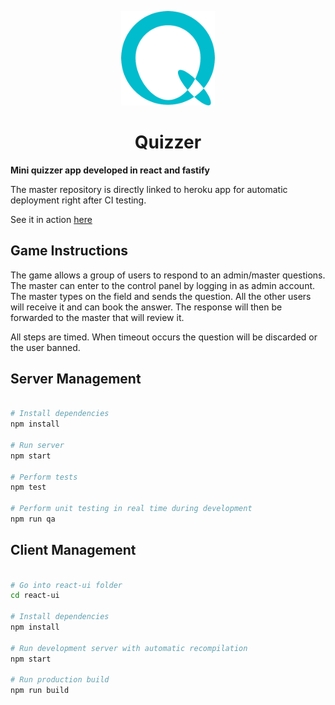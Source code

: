 <p align="center">
<img width="150" height="auto" src="react-ui/public/logo.png">
</p>
<h1 align="center">Quizzer</h1>

**Mini quizzer app developed in react and fastify**

The master repository is directly linked to heroku app for automatic deployment right after CI testing.

See it in action [here](https://quizzer-testing.herokuapp.com/)

## Game Instructions

The game allows a group of users to respond to an admin/master questions. The master can enter to the control panel by logging in as admin account. The master types on the field and sends the question. All the other users will receive it and can book the answer. The response will then be forwarded to the master that will review it.

All steps are timed. When timeout occurs the question will be discarded or the user banned.

## Server Management

``` bash

# Install dependencies
npm install

# Run server
npm start

# Perform tests
npm test

# Perform unit testing in real time during development
npm run qa
```

## Client Management

``` bash

# Go into react-ui folder
cd react-ui

# Install dependencies
npm install

# Run development server with automatic recompilation
npm start

# Run production build
npm run build
```
